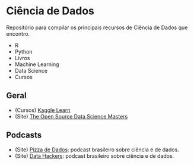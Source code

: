 # Ciência de Dados

Repositório para compilar os principais recursos de Ciência de Dados que encontro.

* R
* Python
* Livros
* Machine Learning
* Data Science
* Cursos


## Geral
* (Cursos) [Kaggle Learn](https://www.kaggle.com/learn)
* (Site) [The Open Source Data Science Masters](http://datasciencemasters.org/)

## Podcasts
* (Site) [Pizza de Dados](https://pizzadedados.com/): podcast brasileiro sobre ciência e de dados.
* (Site) [Data Hackers](https://datahackers.com.br/): podcast brasileiro sobre ciência e de dados.
